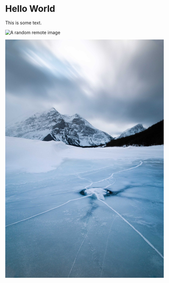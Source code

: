 ---
---

# Hello World

This is some text.

<!-- A remote image -->

![A random remote image](https://picsum.photos/1024/768)

<!-- A local image relative to the markdown file -->

![A local image](./portrait.jpg)
